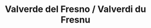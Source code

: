 ---
title: Valverde del Fresno / Valverdi du Fresnu
url: /valverde-del-fresno-valverdi-du-fresnu/
latitude: 40.214
longitude: -6.874
---